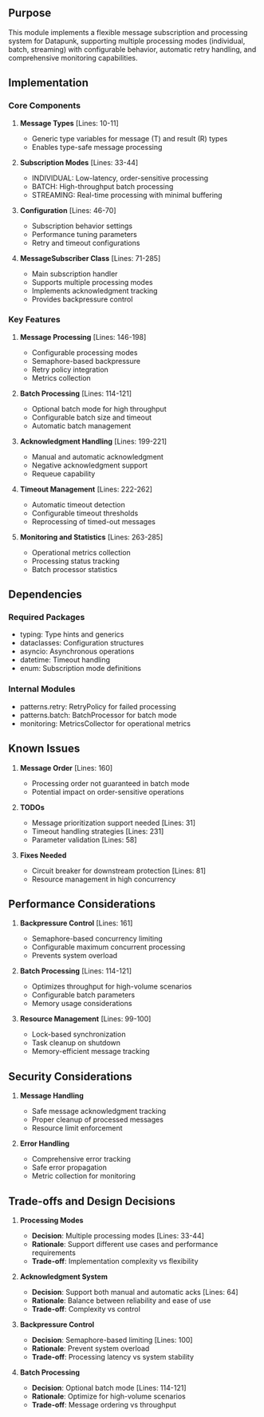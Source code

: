 ## Purpose

This module implements a flexible message subscription and processing system for Datapunk, supporting multiple processing modes (individual, batch, streaming) with configurable behavior, automatic retry handling, and comprehensive monitoring capabilities.

## Implementation

### Core Components

1. **Message Types** [Lines: 10-11]

   - Generic type variables for message (T) and result (R) types
   - Enables type-safe message processing

2. **Subscription Modes** [Lines: 33-44]

   - INDIVIDUAL: Low-latency, order-sensitive processing
   - BATCH: High-throughput batch processing
   - STREAMING: Real-time processing with minimal buffering

3. **Configuration** [Lines: 46-70]

   - Subscription behavior settings
   - Performance tuning parameters
   - Retry and timeout configurations

4. **MessageSubscriber Class** [Lines: 71-285]
   - Main subscription handler
   - Supports multiple processing modes
   - Implements acknowledgment tracking
   - Provides backpressure control

### Key Features

1. **Message Processing** [Lines: 146-198]

   - Configurable processing modes
   - Semaphore-based backpressure
   - Retry policy integration
   - Metrics collection

2. **Batch Processing** [Lines: 114-121]

   - Optional batch mode for high throughput
   - Configurable batch size and timeout
   - Automatic batch management

3. **Acknowledgment Handling** [Lines: 199-221]

   - Manual and automatic acknowledgment
   - Negative acknowledgment support
   - Requeue capability

4. **Timeout Management** [Lines: 222-262]

   - Automatic timeout detection
   - Configurable timeout thresholds
   - Reprocessing of timed-out messages

5. **Monitoring and Statistics** [Lines: 263-285]
   - Operational metrics collection
   - Processing status tracking
   - Batch processor statistics

## Dependencies

### Required Packages

- typing: Type hints and generics
- dataclasses: Configuration structures
- asyncio: Asynchronous operations
- datetime: Timeout handling
- enum: Subscription mode definitions

### Internal Modules

- patterns.retry: RetryPolicy for failed processing
- patterns.batch: BatchProcessor for batch mode
- monitoring: MetricsCollector for operational metrics

## Known Issues

1. **Message Order** [Lines: 160]

   - Processing order not guaranteed in batch mode
   - Potential impact on order-sensitive operations

2. **TODOs**

   - Message prioritization support needed [Lines: 31]
   - Timeout handling strategies [Lines: 231]
   - Parameter validation [Lines: 58]

3. **Fixes Needed**
   - Circuit breaker for downstream protection [Lines: 81]
   - Resource management in high concurrency

## Performance Considerations

1. **Backpressure Control** [Lines: 161]

   - Semaphore-based concurrency limiting
   - Configurable maximum concurrent processing
   - Prevents system overload

2. **Batch Processing** [Lines: 114-121]

   - Optimizes throughput for high-volume scenarios
   - Configurable batch parameters
   - Memory usage considerations

3. **Resource Management** [Lines: 99-100]
   - Lock-based synchronization
   - Task cleanup on shutdown
   - Memory-efficient message tracking

## Security Considerations

1. **Message Handling**

   - Safe message acknowledgment tracking
   - Proper cleanup of processed messages
   - Resource limit enforcement

2. **Error Handling**
   - Comprehensive error tracking
   - Safe error propagation
   - Metric collection for monitoring

## Trade-offs and Design Decisions

1. **Processing Modes**

   - **Decision**: Multiple processing modes [Lines: 33-44]
   - **Rationale**: Support different use cases and performance requirements
   - **Trade-off**: Implementation complexity vs flexibility

2. **Acknowledgment System**

   - **Decision**: Support both manual and automatic acks [Lines: 64]
   - **Rationale**: Balance between reliability and ease of use
   - **Trade-off**: Complexity vs control

3. **Backpressure Control**

   - **Decision**: Semaphore-based limiting [Lines: 100]
   - **Rationale**: Prevent system overload
   - **Trade-off**: Processing latency vs system stability

4. **Batch Processing**
   - **Decision**: Optional batch mode [Lines: 114-121]
   - **Rationale**: Optimize for high-volume scenarios
   - **Trade-off**: Message ordering vs throughput
